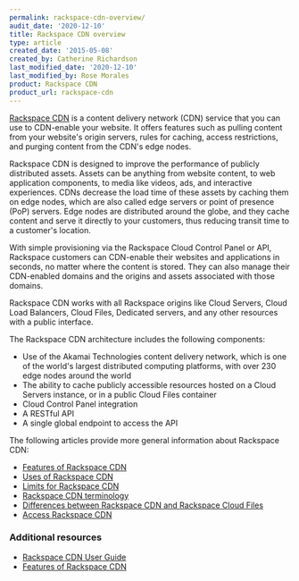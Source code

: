 ```yaml
---
permalink: rackspace-cdn-overview/
audit_date: '2020-12-10'
title: Rackspace CDN overview
type: article
created_date: '2015-05-08'
created_by: Catherine Richardson
last_modified_date: '2020-12-10'
last_modified_by: Rose Morales
product: Rackspace CDN
product_url: rackspace-cdn
---
```


[Rackspace CDN](https://www.rackspace.com/cloud/cdn-content-delivery-network) is
a content delivery network (CDN) service that you can use to CDN-enable your
website. It offers features such as pulling content from your website's origin
servers, rules for caching, access restrictions, and purging content from the
CDN's edge nodes.

Rackspace CDN is designed to improve the performance of publicly distributed
assets. Assets can be anything from website content, to web application
components, to media like videos, ads, and interactive experiences.  CDNs
decrease the load time of these assets by caching them on edge nodes, which are
also called edge servers or point of presence (PoP) servers.  Edge nodes are
distributed around the globe, and they cache content and serve it directly to
your customers, thus reducing transit time to a customer's location.

With simple provisioning via the Rackspace Cloud Control Panel or API, Rackspace
customers can CDN-enable their websites and applications in seconds, no matter
where the content is stored. They can also manage their CDN-enabled domains and
the origins and assets associated with those domains.

Rackspace CDN works with all Rackspace origins like Cloud Servers, Cloud Load
Balancers, Cloud Files, Dedicated servers, and any other resources with a public
interface.

The Rackspace CDN architecture includes the following components:

- Use of the Akamai Technologies content delivery network, which is one of the
    world's largest distributed computing platforms, with over 230 edge nodes
    around the world
- The ability to cache publicly accessible resources hosted on a Cloud Servers
    instance, or in a public Cloud Files container
- Cloud Control Panel integration
- A RESTful API
- A single global endpoint to access the API

The following articles provide more general information about Rackspace CDN:

- [Features of Rackspace CDN](/support/how-to/features-of-rackspace-cdn)
- [Uses of Rackspace CDN](/support/how-to/uses-of-rackspace-cdn)
- [Limits for Rackspace CDN](/support/how-to/limits-for-rackspace-cdn)
- [Rackspace CDN terminology](/support/how-to/rackspace-cdn-terminology)
- [Differences between Rackspace CDN and Rackspace Cloud Files](/support/how-to/differences-between-rackspace-cdn-and-rackspace-cloud-files)
- [Access Rackspace CDN](/support/how-to/access-rackspace-cdn)

### Additional resources

- [Rackspace CDN User Guide](/support/how-to/rackspace-cdn)
- [Features of Rackspace CDN](/support/how-to/features-of-rackspace-cdn)
